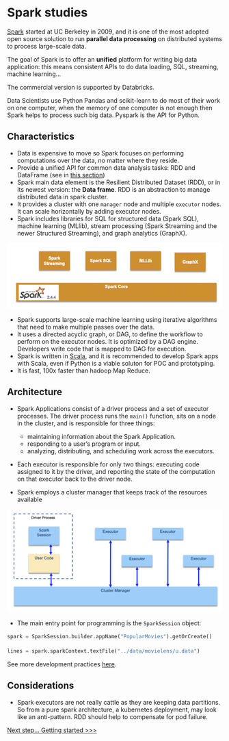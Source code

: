 # Spark studies

[Spark](https://spark.apache.org/) started at UC Berkeley in 2009, and it is one of the most adopted open source solution to run **parallel data processing** on distributed systems to process large-scale data.

The goal of Spark is to offer an **unified** platform for writing big data application: this means consistent APIs to do data loading, SQL, streaming, machine learning... 

The commercial version is supported by Databricks. 

Data Scientists use Python Pandas and scikit-learn to do most of their work on one computer, when the memory of one computer is not enough then Spark helps to process such big data. Pyspark is the API for Python.

## Characteristics

* Data is expensive to move so Spark focuses on performing computations over the data, no matter where they reside.
* Provide a unified API for common data analysis tasks: RDD and DataFrame (see in [this section](dev-on-spark.md))
* Spark main data element is the Resilient Distributed Dataset (RDD), or in its newest version: the **Data frame**. RDD is an abstraction to manage distributed data in spark cluster.
* It provides a cluster with one `manager` node and multiple `executor` nodes. It can scale horizontally by adding executor nodes.
* Spark includes libraries for SQL for structured data (Spark SQL), machine learning (MLlib), stream processing (Spark Streaming and the newer Structured Streaming), and graph analytics (GraphX).

![Spark components](images/spark-components.png)

* Spark supports large-scale machine learning using iterative algorithms that need to make multiple passes over the data.
* It uses a directed acyclic graph, or DAG, to define the workflow to perform on the executor nodes. It is optimized by a DAG engine. Developers write code that is mapped to DAG for execution.
* Spark is written in [Scala](scala_summary.md), and it is recommended to develop Spark apps with Scala, even if Python is a viable soluton for POC and prototyping.
* It is fast, 100x faster than hadoop Map Reduce.

## Architecture

* Spark Applications consist of a driver process and a set of executor processes. The driver process runs the `main()` function, sits on a node in the cluster, and is responsible for three things:

    * maintaining information about the Spark Application.
    * responding to a user’s program or input.
    * analyzing, distributing, and scheduling work across the executors.

* Each executor is responsible for only two things: executing code assigned to it by the driver, and reporting the state of the computation on that executor back to the driver node.
* Spark employs a cluster manager that keeps track of the resources available

![Spark architecture](./images/app-arch.png)

* The main entry point for programming is the `SparkSession` object:

```python
spark = SparkSession.builder.appName("PopularMovies").getOrCreate()

lines = spark.sparkContext.textFile("../data/movielens/u.data")
```

See more development practices [here](dev-on-spark.md).


## Considerations

* Spark executors are not really cattle as they are keeping data partitions. So from a pure spark architecture, a kubernetes deployment, may look like an anti-pattern. RDD should help to compensate for pod failure.


[Next step... Getting started >>>](dev/index.md)
